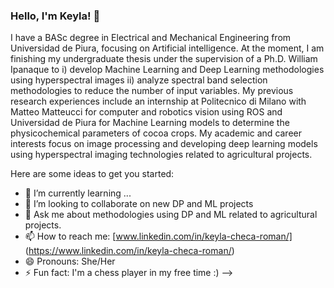 ### Hello, I'm Keyla! 👋

I have a BASc degree in Electrical and Mechanical Engineering from Universidad de Piura, focusing on Artificial intelligence. At the moment, I am finishing my undergraduate thesis under the supervision of a Ph.D. William Ipanaque to i) develop Machine Learning and Deep Learning methodologies using hyperspectral images ii) analyze spectral band selection methodologies to reduce the number of input variables.
My previous research experiences include an internship at Politecnico di Milano with Matteo Matteucci for computer and robotics vision using ROS and Universidad de Piura for Machine Learning models to determine the physicochemical parameters of cocoa crops.
My academic and career interests focus on image processing and developing deep learning models using hyperspectral imaging technologies related to agricultural projects.

Here are some ideas to get you started:

- 🌱 I’m currently learning ...
- 👯 I’m looking to collaborate on new DP and ML projects
- 💬 Ask me about methodologies using DP and ML related to agricultural projects.
- 📫 How to reach me: [www.linkedin.com/in/keyla-checa-roman/] (https://www.linkedin.com/in/keyla-checa-roman/)
- 😄 Pronouns: She/Her
- ⚡ Fun fact: I'm a chess player in my free time :)
-->
